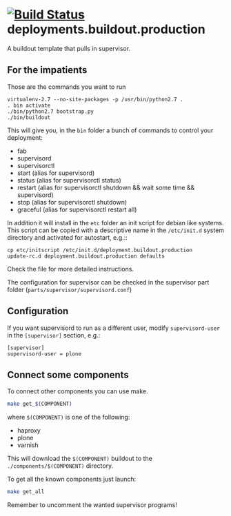 [![Build Status](https://travis-ci.org/RedTurtle/deployments.buildout.production.png?branch=master)](https://travis-ci.org/RedTurtle/deployments.buildout.production)
deployments.buildout.production
===============================

A buildout template that pulls in supervisor.

For the impatients
------------------
Those are the commands you want to run
```
virtualenv-2.7 --no-site-packages -p /usr/bin/python2.7 .
. bin activate
./bin/python2.7 bootstrap.py
./bin/buildout
```

This will give you, in the `bin` folder a bunch of commands to control your
deployment:
- fab
- supervisord
- supervisorctl
- start (alias for supervisord)
- status (alias for supervisorctl status)
- restart (alias for supervisorctl shutdown && wait some time && supervisord)
- stop (alias for supervisorctl shutdown)
- graceful (alias for supervisorctl restart all)

In addition it will install in the `etc` folder an init script for debian like
systems.
This script can be copied with a descriptive name in the `/etc/init.d` system
directory and activated for autostart, e.g.::
```
cp etc/initscript /etc/init.d/deployment.buildout.production
update-rc.d deployment.buildout.production defaults
```
Check the file for more detailed instructions.

The configuration for supervisor can be checked in the supervisor part
folder (`parts/supervisor/supervisord.conf`)

Configuration
-------------

If you want supervisord to run as a different user,
modify `supervisord-user` in the `[supervisor]` section, e.g.:

```
[supervisor]
supervisord-user = plone
```

Connect some components
-----------------------
To connect other components you can use make.

```bash
make get_$(COMPONENT)
```
where `$(COMPONENT)` is one of the following:
 * haproxy 
 * plone
 * varnish

This will download the `$(COMPONENT)` buildout 
to the `./components/$(COMPONENT)` directory.

To get all the known components just launch:
```bash
make get_all
```

Remember to uncomment the wanted supervisor programs!
